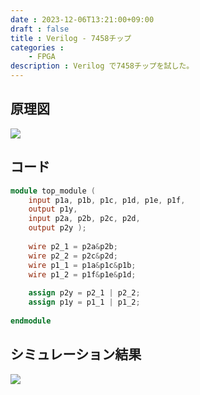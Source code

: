 ```yaml
---
date : 2023-12-06T13:21:00+09:00
draft : false
title : Verilog - 7458チップ
categories :
    - FPGA
description : Verilog で7458チップを試した。
---
```


## 原理図
![](https://image.icysamon.jp/blog/2023/12/verilog-7458.webp)

## コード
```verilog
module top_module ( 
    input p1a, p1b, p1c, p1d, p1e, p1f,
    output p1y,
    input p2a, p2b, p2c, p2d,
    output p2y );
 
    wire p2_1 = p2a&p2b;
    wire p2_2 = p2c&p2d;
    wire p1_1 = p1a&p1c&p1b;
    wire p1_2 = p1f&p1e&p1d;
 
    assign p2y = p2_1 | p2_2;
    assign p1y = p1_1 | p1_2;
 
endmodule
```

## シミュレーション結果
![](https://image.icysamon.jp/blog/2023/12/verilog-7458-simulation.webp)
